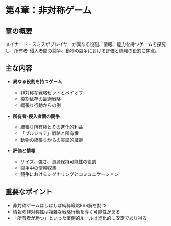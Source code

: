# 第4章：非対称ゲーム

## 章の概要
メイナード・スミスがプレイヤーが異なる役割、情報、能力を持つゲームを探究し、所有者-侵入者間の闘争、動物の競争における評価と情報の役割に焦点。

## 主な内容
- **異なる役割を持つゲーム**
  - 非対称な戦略セットとペイオフ
  - 役割依存の最適戦略
  - 縄張り行動からの例

- **所有者-侵入者間の闘争**
  - 縄張り所有権とその進化的利益
  - 「ブルジョア」戦略と所有権
  - 動物の縄張りからの実証的証拠

- **評価と情報**
  - サイズ、強さ、資源保持可能性の役割
  - 闘争中の情報収集
  - 競争におけるシグナリングとコミュニケーション

## 重要なポイント
- 非対称ゲームはしばしば純粋戦略ESS解を持つ
- 情報の非対称性は複雑な戦略行動を導く可能性がある
- 「所有者が勝つ」といった慣例的ルールは進化的に安定であり得る